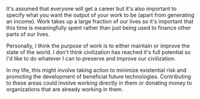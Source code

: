 It's assumed that everyone will get a career but it's also important to specify what you want the output of your work to be (apart from generating an income). Work takes up a large fraction of our lives so it's important that this time is meaningfully spent rather than just being used to finance other parts of our lives.

Personally, I think the purpose of work is to either maintain or improve the state of the world. I don't think civilization has reached it's full potential so I'd like to do whatever I can to preserve and improve our civilization. 

In my life, this might involve taking action to minimize existential risk and promoting the development of beneficial future technologies. Contributing to these areas could involve working directly in them or donating money to organizations that are already working in them.
